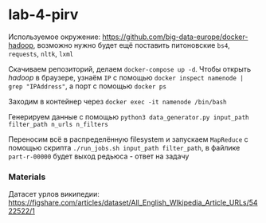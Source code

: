 # lab-4-pirv

Используемое окружение: https://github.com/big-data-europe/docker-hadoop, возможно нужно будет ещё поставить питоновские `bs4`, `requests`, `nltk`, `lxml`

Скачиваем репозиторий, делаем `docker-compose up -d`. Чтобы открыть *hadoop* в браузере, узнаём `IP` с помощью `docker inspect namenode | grep "IPAddress"`, а порт с помощью `docker ps`

Заходим в контейнер через `docker exec -it namenode /bin/bash`

Генерируем данные с помощью `python3 data_generator.py input_path filter_path n_urls n_filters`

Переносим всё в распределённую filesystem и запускаем `MapReduce` с помощью скрипта `./run_jobs.sh input_path filter_path`, в файлике `part-r-00000` будет выход редьюса - ответ на задачу


### Materials
Датасет урлов википедии: https://figshare.com/articles/dataset/All_English_WIkipedia_Article_URLs/5422522/1
